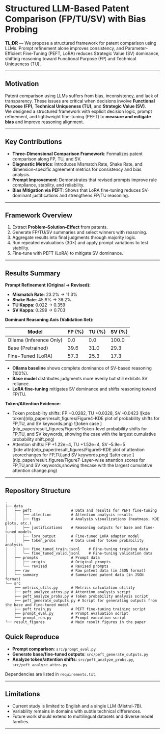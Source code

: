 # Structured LLM-Based Patent Comparison (FP/TU/SV) with Bias Probing

**TL;DR** — We propose a structured framework for patent comparison using LLMs. Prompt refinement alone improves consistency, and Parameter-Efficient Fine-Tuning (PEFT, LoRA) reduces Strategic Value (SV) dominance, shifting reasoning toward Functional Purpose (FP) and Technical Uniqueness (TU).

---

## Motivation
Patent comparison using LLMs suffers from bias, inconsistency, and lack of transparency. These issues are critical when decisions involve **Functional Purpose (FP)**, **Technical Uniqueness (TU)**, and **Strategic Value (SV)**.  
We designed a structured framework with explicit decision logic, prompt refinement, and lightweight fine-tuning (PEFT) to **measure and mitigate bias** and improve reasoning alignment.

---

## Key Contributions
- **Three-Dimensional Comparison Framework**: Formalizes patent comparison along FP, TU, and SV.
- **Diagnostic Metrics**: Introduces Mismatch Rate, Shake Rate, and dimension-specific agreement metrics for consistency and bias analysis.
- **Prompt Improvement**: Demonstrates that revised prompts improve rule compliance, stability, and reliability.
- **Bias Mitigation via PEFT**: Shows that LoRA fine-tuning reduces SV-dominant justifications and strengthens FP/TU reasoning.

---

## Framework Overview
1. Extract **Problem–Solution–Effect** from patents.
2. Generate FP/TU/SV summaries and select winners with reasoning.
3. Aggregate results into final judgments through majority logic.
4. Run repeated evaluations (30×) and apply prompt variations to test stability.
5. Fine-tune with PEFT (LoRA) to mitigate SV dominance.

---

## Results Summary

**Prompt Refinement (Original → Revised):**
- **Mismatch Rate**: 23.2% → 11.3%  
- **Shake Rate**: 45.9% → 36.2%  
- **TU Kappa**: 0.022 → 0.359  
- **SV Kappa**: 0.299 → 0.703  

**Dominant Reasoning Axis (Validation Set):**

| Model                   | FP (%) | TU (%) | SV (%) |
|--------------------------|--------|--------|--------|
| Ollama (Inference Only) | 0.0    | 0.0    | 100.0  |
| Base (Pretrained)       | 39.6   | 31.0   | 29.3   |
| Fine-Tuned (LoRA)       | 57.3   | 25.3   | 17.3   |

- **Ollama baseline** shows complete dominance of SV-based reasoning (100%).  
- **Base model** distributes judgments more evenly but still exhibits SV reliance.  
- **LoRA fine-tuning** mitigates SV dominance and shifts reasoning toward FP/TU.

**Token/Attention Evidence:**
- Token probability shifts: FP +0.0282, TU +0.0328, SV –0.0423 
![kde token](nlp_paper/result_figures/Figure4-KDE plot of probability shifts for FP,TU, and SV keywords.png) 
![token case ](nlp_paper/result_figures/Figure5-Token-level probability shifts for FP,TU, and SV keywords, showing the case with the largest cumulative probability shift.png) 
- Attention shifts: FP +1.22e−4, TU +1.52e−4, SV –5.9e−5  
![kde attn](nlp_paper/result_figures/Figure6-KDE plot of attention scorechanges for FP,TU,and SV keywords.png) 
![attn case ](nlp_paper/result_figures/Figure7-Layer-wise attention scores for FP,TU,and SV keywords,showing thecase with the largest cumulative attention change.png) 

---

## Repository Structure

```
.
├── data
│   ├── peft                  # Data and results for PEFT fine-tuning
│   │   ├── attention         # Attention analysis results
│   │   ├── figs              # Analysis visualizations (heatmaps, KDE plots, etc.)
│   │   ├── justifications    # Reasoning outputs for base and fine-tuned models
│   │   ├── lora_output       # Fine-tuned LoRA adapter model
│   │   ├── token_probs       # Data used for token probability analysis
│   │   ├── fine_tuned_train.jsonl    # Fine-tuning training data
│   │   └── fine_tuned_valid.jsonl    # Fine-tuning validation data
│   ├── prompts               # Prompt data
│   │   ├── origin            # Original prompts
│   │   └── revised           # Revised prompts
│   ├── raw                   # Raw patent data (in JSON format)
│   └── summary               # Summarized patent data (in JSON format)
└── src
    ├── metrics_utils.py      # Metrics calculation utility
    ├── peft_analyze_attns.py # Attention analysis script
    ├── peft_analyze_probs.py # Token probability analysis script
    ├── peft_generate_outputs.py # Script for generating outputs from the base and fine-tuned model
    ├── peft_train.py         # PEFT fine-tuning training script
    ├── prompt_eval.py        # Prompt evaluation script
    └── prompt_run.py         # Prompt execution script
└── result_figures            # Main result figures in the paper

```

## Quick Reproduce
- **Prompt comparison**: `src/prompt_eval.py`  
- **Generate base/fine-tuned outputs**: `src/peft_generate_outputs.py`  
- **Analyze token/attention shifts**: `src/peft_analyze_probs.py`, `src/peft_analyze_attns.py`  

Dependencies are listed in `requirements.txt`.

---

## Limitations
- Current study is limited to English and a single LLM (Mistral-7B).
- Variability remains in domains with subtle technical differences.
- Future work should extend to multilingual datasets and diverse model families.

---